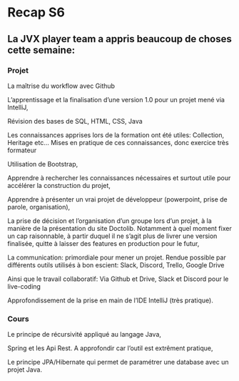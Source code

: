 # Recap S6


## La JVX player team a appris beaucoup de choses cette semaine:

### Projet
 
La maîtrise du workflow avec Github

L’apprentissage et la finalisation d’une version 1.0 pour un projet mené via IntelliJ,

Révision des bases de SQL, HTML, CSS, Java

Les connaissances apprises lors de la formation ont été utiles: Collection, Heritage etc…
Mises en pratique de ces connaissances, donc exercice très formateur

Utilisation de Bootstrap,

Apprendre à rechercher les connaissances nécessaires et surtout utile pour accélérer la construction du projet,

Apprendre à présenter un vrai projet de développeur (powerpoint, prise de parole, organisation),

La prise de décision et l’organisation d’un groupe lors d’un projet, à la manière de la présentation du site Doctolib. Notamment à quel moment fixer un cap raisonnable, à partir duquel il ne s’agit plus de livrer une version finalisée, quitte à laisser des features en production pour le futur,

La communication: primordiale pour mener un projet. Rendue possible par différents outils utilisés à bon escient: Slack, Discord, Trello, Google Drive

Ainsi que le travail collaboratif: Via Github et Drive, Slack et Discord pour le live-coding 

Approfondissement de la prise en main de l’IDE IntelliJ (très pratique).

### Cours 

Le principe de récursivité appliqué au langage Java,

Spring et les Api Rest. A approfondir car l’outil est extrêment pratique,

Le principe JPA/Hibernate qui permet de paramétrer une database avec un projet Java.

